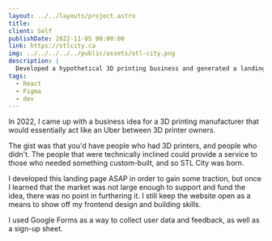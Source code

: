 ```yaml
---
layout: ../../layouts/project.astro
title:
client: Self
publishDate: 2022-11-05 00:00:00
link: https://stlcity.ca
img: ../../../../../public/assets/stl-city.png
description: |
  Developed a hypothetical 3D printing business and generated a landing page using Figma & React.js.
tags:
  - React
  - Figma
  - dev
---
```


In 2022, I came up with a business idea for a 3D printing manufacturer that would essentially act like an Uber between 3D printer owners. 

The gist was that you'd have people who had 3D printers, and people who didn't. The people that were technically inclined could provide a service to those who needed something custom-built, and so STL City was born.

I developed this landing page ASAP in order to gain some traction, but once I learned that the market was not large enough to support and fund the idea, there was no point in furthering it. I still keep the website open as a means to show off my frontend design and building skills.

I used Google Forms as a way to collect user data and feedback, as well as a sign-up sheet.
